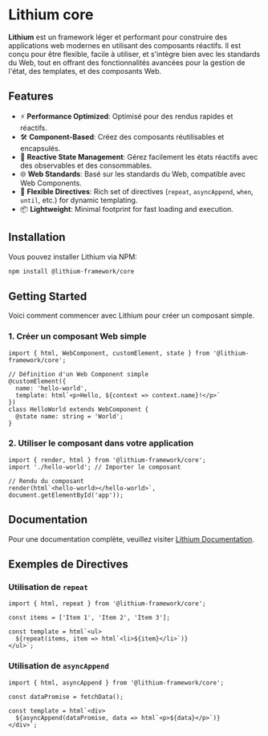 # Lithium core

**Lithium** est un framework léger et performant pour construire des applications web modernes en utilisant des composants réactifs. Il est conçu pour être flexible, facile à utiliser, et s'intègre bien avec les standards du Web, tout en offrant des fonctionnalités avancées pour la gestion de l'état, des templates, et des composants Web.

## Features

- ⚡ **Performance Optimized**: Optimisé pour des rendus rapides et réactifs.
- 🛠 **Component-Based**: Créez des composants réutilisables et encapsulés.
- 🔄 **Reactive State Management**: Gérez facilement les états réactifs avec des observables et des consommables.
- 🌐 **Web Standards**: Basé sur les standards du Web, compatible avec Web Components.
- 🧩 **Flexible Directives**: Rich set of directives (`repeat`, `asyncAppend`, `when`, `until`, etc.) for dynamic templating.
- 📦 **Lightweight**: Minimal footprint for fast loading and execution.

## Installation

Vous pouvez installer Lithium via NPM:

```bash
npm install @lithium-framework/core
```

## Getting Started

Voici comment commencer avec Lithium pour créer un composant simple.

### 1. Créer un composant Web simple

```tsx
import { html, WebComponent, customElement, state } from '@lithium-framework/core';

// Définition d'un Web Component simple
@customElement({
  name: 'hello-world',
  template: html`<p>Hello, ${context => context.name}!</p>`
})
class HelloWorld extends WebComponent {
  @state name: string = 'World';
}
```

### 2. Utiliser le composant dans votre application

```tsx
import { render, html } from '@lithium-framework/core';
import './hello-world'; // Importer le composant

// Rendu du composant
render(html`<hello-world></hello-world>`, document.getElementById('app'));
```

## Documentation

Pour une documentation complète, veuillez visiter [Lithium Documentation](https://lithium-framework.github.io/lithium.io/).

## Exemples de Directives

### Utilisation de `repeat`

```tsx
import { html, repeat } from '@lithium-framework/core';

const items = ['Item 1', 'Item 2', 'Item 3'];

const template = html`<ul>
  ${repeat(items, item => html`<li>${item}</li>`)}
</ul>`;
```

### Utilisation de `asyncAppend`

```tsx
import { html, asyncAppend } from '@lithium-framework/core';

const dataPromise = fetchData();

const template = html`<div>
  ${asyncAppend(dataPromise, data => html`<p>${data}</p>`)}
</div>`;
```